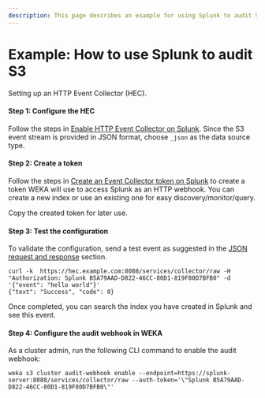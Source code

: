 ```yaml
---
description: This page describes an example for using Splunk to audit S3.
---
```


# Example: How to use Splunk to audit S3

Setting up an HTTP Event Collector (HEC).

#### Step 1: Configure the HEC

Follow the steps in [Enable HTTP Event Collector on Splunk](https://docs.splunk.com/Documentation/Splunk/8.0.3/Data/UsetheHTTPEventCollector#Enable\_HTTP\_Event\_Collector\_on\_Splunk\_Enterprise). Since the S3 event stream is provided in JSON  format, choose `_json` as the data source type.

#### Step 2: Create a token

Follow the steps in [Create an Event Collector token on Splunk](https://docs.splunk.com/Documentation/Splunk/8.0.3/Data/UsetheHTTPEventCollector#Create\_an\_Event\_Collector\_token\_on\_Splunk\_Enterprise) to create a token WEKA will use to access Splunk as an HTTP webhook. You can create a new index or use an existing one for easy discovery/monitor/query.&#x20;

Copy the created token for later use.

#### Step 3: Test the configuration

To validate the configuration, send a test event as suggested in the [JSON request and response](https://docs.splunk.com/Documentation/Splunk/8.0.3/Data/UsetheHTTPEventCollector#JSON\_request\_and\_response) section.

```
curl -k  https://hec.example.com:8088/services/collector/raw -H "Authorization: Splunk B5A79AAD-D822-46CC-80D1-819F80D7BFB0" -d '{"event": "hello world"}'
{"text": "Success", "code": 0}
```

Once completed, you can search the index you have created in Splunk and see this event.

#### Step 4: Configure the audit webhook in WEKA

As a cluster admin, run the following CLI command to enable the audit webhook:

```
weka s3 cluster audit-webhook enable --endpoint=https://splunk-server:8088/services/collector/raw --auth-token='\"Splunk B5A79AAD-D822-46CC-80D1-819F80D7BFB0\"'
```
